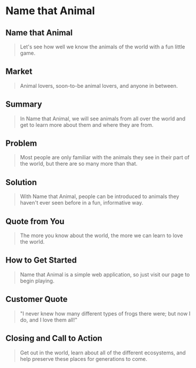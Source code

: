 # Name that Animal #

<!-- 
> This material was originally posted [here](http://www.quora.com/What-is-Amazons-approach-to-product-development-and-product-management). It is reproduced here for posterities sake.

There is an approach called "working backwards" that is widely used at Amazon. They work backwards from the customer, rather than starting with an idea for a product and trying to bolt customers onto it. While working backwards can be applied to any specific product decision, using this approach is especially important when developing new products or features.

For new initiatives a product manager typically starts by writing an internal press release announcing the finished product. The target audience for the press release is the new/updated product's customers, which can be retail customers or internal users of a tool or technology. Internal press releases are centered around the customer problem, how current solutions (internal or external) fail, and how the new product will blow away existing solutions.

If the benefits listed don't sound very interesting or exciting to customers, then perhaps they're not (and shouldn't be built). Instead, the product manager should keep iterating on the press release until they've come up with benefits that actually sound like benefits. Iterating on a press release is a lot less expensive than iterating on the product itself (and quicker!).

If the press release is more than a page and a half, it is probably too long. Keep it simple. 3-4 sentences for most paragraphs. Cut out the fat. Don't make it into a spec. You can accompany the press release with a FAQ that answers all of the other business or execution questions so the press release can stay focused on what the customer gets. My rule of thumb is that if the press release is hard to write, then the product is probably going to suck. Keep working at it until the outline for each paragraph flows. 

Oh, and I also like to write press-releases in what I call "Oprah-speak" for mainstream consumer products. Imagine you're sitting on Oprah's couch and have just explained the product to her, and then you listen as she explains it to her audience. That's "Oprah-speak", not "Geek-speak".

Once the project moves into development, the press release can be used as a touchstone; a guiding light. The product team can ask themselves, "Are we building what is in the press release?" If they find they're spending time building things that aren't in the press release (overbuilding), they need to ask themselves why. This keeps product development focused on achieving the customer benefits and not building extraneous stuff that takes longer to build, takes resources to maintain, and doesn't provide real customer benefit (at least not enough to warrant inclusion in the press release).
 -->
 
## Name that Animal ##
  > Let's see how well we know the animals of the world with a fun little game.

## Market ##
  > Animal lovers, soon-to-be animal lovers, and anyone in between.

## Summary ##
  > In Name that Animal, we will see animals from all over the world and get to learn more about them and where they are from.

## Problem ##
  > Most people are only familiar with the animals they see in their part of the world, but there are so many more than that.

## Solution ##
  > With Name that Animal, people can be introduced to animals they haven't ever seen before in a fun, informative way.

## Quote from You ##
  > The more you know about the world, the more we can learn to love the world.

## How to Get Started ##
  > Name that Animal is a simple web application, so just visit our page to begin playing.

## Customer Quote ##
  > "I never knew how many different types of frogs there were; but now I do, and I love them all!"

## Closing and Call to Action ##
  > Get out in the world, learn about all of the different ecosystems, and help preserve these places for generations to come.
